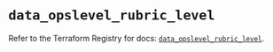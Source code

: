 # `data_opslevel_rubric_level`

Refer to the Terraform Registry for docs: [`data_opslevel_rubric_level`](https://registry.terraform.io/providers/opslevel/opslevel/1.6.3/docs/data-sources/rubric_level).
